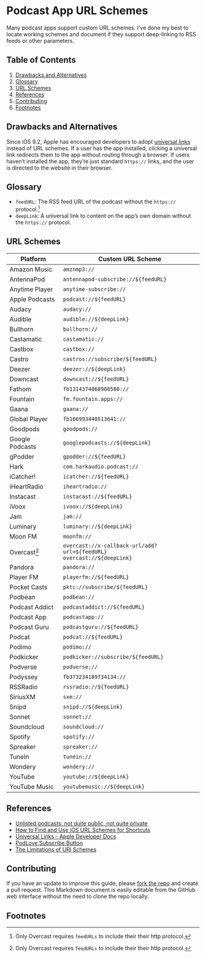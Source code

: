 # Podcast App URL Schemes
Many podcast apps support custom URL schemes. I’ve done my best to locate working schemes and document if they support deep-linking to RSS feeds or other parameters.

## Table of Contents
1. [Drawbacks and Alternatives](#drawbacks-and-alternatives)
1. [Glossary](#glossary)
1. [URL Schemes](#url-schemes)
1. [References](#references)
1. [Contributing](#contributing)
1. [Footnotes](#footnotes)

## Drawbacks and Alternatives
Since iOS 9.2, Apple has encouraged developers to adopt [universal links](https://developer.apple.com/documentation/xcode/allowing-apps-and-websites-to-link-to-your-content) instead of URL schemes. If a user has the app installed, clicking a universal link redirects them to the app without routing through a browser. If users haven’t installed the app, they’re just standard `https://` links, and the user is directed to the website in their browser.

## Glossary
* `feedURL`: The RSS feed URL of the podcast without the `https://` protocol.[^1]
* `deepLink`: A universal link to content on the app’s own domain without the `https://` protocol.

## URL Schemes
| Platform        | Custom URL Scheme                                                            |
|-----------------|------------------------------------------------------------------------------|
| Amazon Music    | `amznmp3://`                                                                 |
| AntennaPod      | `antennapod-subscribe://${feedURL}`                                          |
| Anytime Player  | `anytime-subscribe://`                                                       |
| Apple Podcasts  | `podcast://${feedURL}`                                                       |
| Audacy          | `audacy://`                                                                  |
| Audible         | `audible://${deepLink}`                                                      |
| Bullhorn        | `bullhorn://`                                                                |
| Castamatic      | `castamatic://`                                                              |
| Castbox         | `castbox://`                                                                 |
| Castro          | `castros://subscribe/${feedURL}`                                             |
| Deezer          | `deezer://${deepLink}`                                                       |
| Downcast        | `downcast://${feedURL}`                                                      |
| Fathom          | `fb1314374868988580://`                                                      |
| Fountain        | `fm.fountain.apps://`                                                        |
| Gaana           | `gaana://`                                                                   |
| Global Player   | `fb166993440513641://`                                                       |
| Goodpods        | `goodpods://`                                                                |
| Google Podcasts | `googlepodcasts://${deepLink}`                                               |
| gPodder         | `gpodder://${feedURL}`                                                       |
| Hark            | `com.harkaudio.podcast://`                                                   |
| iCatcher!       | `icatcher://${feedURL}`                                                      |
| iHeartRadio     | `iheartradio://`                                                             |
| Instacast       | `instacast://${feedURL}`                                                     |
| iVoox           | `ivoox://${deepLink}`                                                        |
| Jam             | `jam://`                                                                     |
| Luminary        | `luminary://${deepLink}`                                                     |
| Moon FM         | `moonfm://`                                                                  |
| Overcast[^1]    | `overcast://x-callback-url/add?url=${feedURL}` <br> `overcast://${deepLink}` |
| Pandora         | `pandora://`                                                                 |
| Player FM       | `playerfm://${feedURL}`                                                      |
| Pocket Casts    | `pktc://subscribe/${feedURL}`                                                |
| Podbean         | `podbean://`                                                                 |
| Podcast Addict  | `podcastaddict://${feedURL}`                                                 |
| Podcast App     | `podcastapp://`                                                              |
| Podcast Guru    | `podcastguru://${feedURL}`                                                   |
| Podcat          | `podcat://${feedURL}`                                                        |
| Podimo          | `podimo://`                                                                  |
| Podkicker       | `podkicker://subscribe/${feedURL}`                                           |
| Podverse        | `podverse://`                                                                |
| Podyssey        | `fb373234189734134://`                                                       |
| RSSRadio        | `rssradio://${feedURL}`                                                      |
| SiriusXM        | `sxm://`                                                                     |
| Snipd           | `snipd://${deepLink}`                                                        |
| Sonnet          | `sonnet://`                                                                  |
| Soundcloud      | `soundcloud://`                                                              |
| Spotify         | `spotify://`                                                                 |
| Spreaker        | `spreaker://`                                                                |
| TuneIn          | `tunein://`                                                                  |
| Wondery         | `wondery://`                                                                 |
| YouTube         | `youtube://${deepLink}`                                                      |
| YouTube Music   | `youtubemusic://${deepLink}`                                                 |

## References
* [Unlisted podcasts: not quite public, not quite private](https://pacific-content.com/unlisted-podcasts-not-quite-public-not-quite-private/)
* [How to Find and Use iOS URL Schemes for Shortcuts](https://medium.com/p/986c2540c788)
* [Universal Links - Apple Developer Docs](https://developer.apple.com/documentation/xcode/allowing-apps-and-websites-to-link-to-your-content)
* [PodLove Subscribe Button](https://github.com/podlove/podlove-subscribe-button/blob/master/src/coffee/clients.coffee)
* [The Limitations of URI Schemes](https://www.branch.io/glossary/uri-schemes/#:~:text=The%20Limitations%20of%20URI%20Schemes)

## Contributing
If you have an update to improve this guide, please [fork the repo](https://github.com/nathangathright/podcast-platform-links/fork) and create a pull request. This Markdown document is easily editable from the GitHub web interface without the need to clone the repo locally.

## Footnotes
[^1]: Only Overcast requires `feedURLs` to include their their http protocol.
